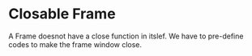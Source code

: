 # Closable Frame

A Frame doesnot have a close function in itslef. We have to pre-define codes to make the frame window close.
